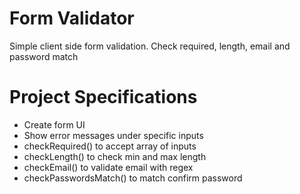 # Form Validator

Simple client side form validation. Check required, length, email and password match

# Project Specifications

- Create form UI
- Show error messages under specific inputs
- checkRequired() to accept array of inputs
- checkLength() to check min and max length
- checkEmail() to validate email with regex
- checkPasswordsMatch() to match confirm password
